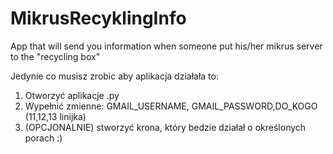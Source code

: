 # MikrusRecyklingInfo
 App that will send you information when someone put his/her mikrus server to the "recycling box"

Jedynie co musisz zrobic aby aplikacja działała to:
1. Otworzyć aplikacje .py
2. Wypełnić zmienne: GMAIL_USERNAME, GMAIL_PASSWORD,DO_KOGO (11,12,13 linijka)
3. (OPCJONALNIE) stworzyć krona, który bedzie działał o określonych porach :)
